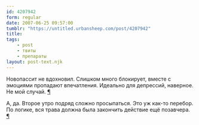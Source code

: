 ```yaml
---
id: 4207942
form: regular
date: 2007-06-25 09:57:00
tumblr: "https://untitled.urbansheep.com/post/4207942"
title:
tags:
    - post
    - твиты
    - препараты
layout: post-text.njk
---
```


<p>Новопассит не вдохновил. Слишком много блокирует, вместе с эмоциями пропадают впечатления. Идеально для депрессий, наверное. Не мой случай. <a href="http://twitter.com/urbansheep/statuses/119510332">¶</a></p>

<p>А, да. Второе утро подряд сложно просыпаться. Это уж как-то перебор. По логике, вся трава должна была закончить действие ещё позавчера. <a href="http://twitter.com/urbansheep/statuses/119517132">¶</a></p>

